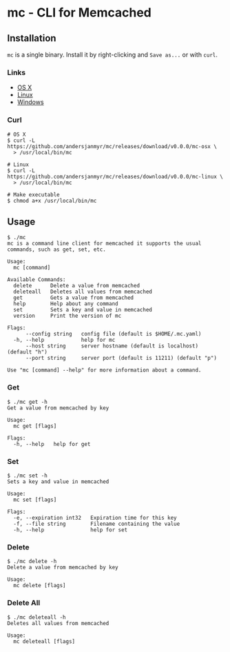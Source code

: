 # mc - CLI for Memcached

## Installation

`mc` is a single binary. Install it by right-clicking and `Save as...` or with
`curl`.

### Links

* [OS X](https://github.com/andersjanmyr/mc/releases/download/v0.0.0/mc-osx)
* [Linux](https://github.com/andersjanmyr/mc/releases/download/v0.0.0/mc-linux)
* [Windows](https://github.com/andersjanmyr/mc/releases/download/v0.0.0/mc.exe)

### Curl

```
# OS X
$ curl -L https://github.com/andersjanmyr/mc/releases/download/v0.0.0/mc-osx \
  > /usr/local/bin/mc

# Linux
$ curl -L https://github.com/andersjanmyr/mc/releases/download/v0.0.0/mc-linux \
  > /usr/local/bin/mc

# Make executable
$ chmod a+x /usr/local/bin/mc
```

## Usage

```
$ ./mc
mc is a command line client for memcached it supports the usual
commands, such as get, set, etc.

Usage:
  mc [command]

Available Commands:
  delete      Delete a value from memcached
  deleteall   Deletes all values from memcached
  get         Gets a value from memcached
  help        Help about any command
  set         Sets a key and value in memcached
  version     Print the version of mc

Flags:
      --config string   config file (default is $HOME/.mc.yaml)
  -h, --help            help for mc
      --host string     server hostname (default is localhost) (default "h")
      --port string     server port (default is 11211) (default "p")

Use "mc [command] --help" for more information about a command.
```

### Get

```
$ ./mc get -h
Get a value from memcached by key

Usage:
  mc get [flags]

Flags:
  -h, --help   help for get
```

### Set

```
$ ./mc set -h
Sets a key and value in memcached

Usage:
  mc set [flags]

Flags:
  -e, --expiration int32   Expiration time for this key
  -f, --file string        Filename containing the value
  -h, --help               help for set
```

### Delete

```
$ ./mc delete -h
Delete a value from memcached by key

Usage:
  mc delete [flags]
```

### Delete All

```
$ ./mc deleteall -h
Deletes all values from memcached

Usage:
  mc deleteall [flags]
```


